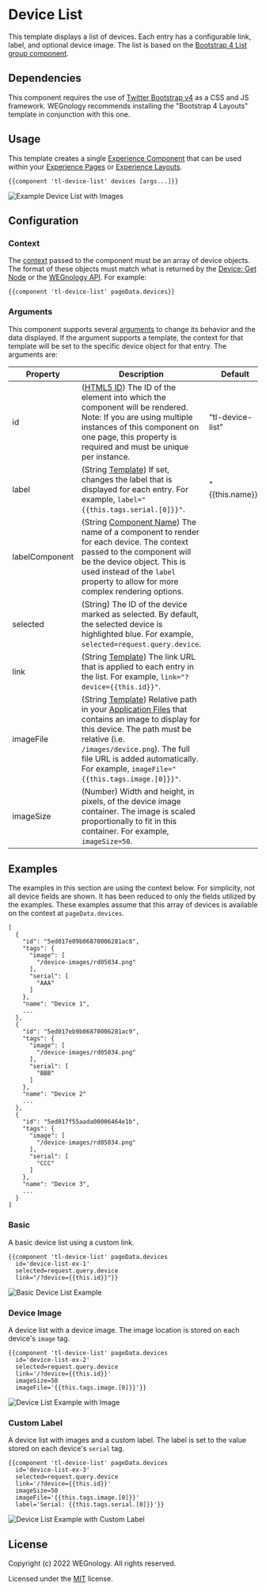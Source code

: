 # Device List
This template displays a list of devices. Each entry has a configurable link, label, and optional device image. The list is based on the [Bootstrap 4 List group component](https://getbootstrap.com/docs/4.0/components/list-group/).

## Dependencies

This component requires the use of [Twitter Bootstrap v4](https://getbootstrap.com) as a CSS and JS framework. WEGnology recommends installing the "Bootstrap 4 Layouts" template in conjunction with this one.

## Usage
This template creates a single [Experience Component](https://docs.app.wnology.io/experiences/views/#components) that can be used within your [Experience Pages](https://docs.app.wnology.io/experiences/views/#pages) or [Experience Layouts](https://docs.app.wnology.io/experiences/views/#layouts).

```
{{component 'tl-device-list' devices [args...]}} 
```

![Example Device List with Images](./screenshot-basic.png)

## Configuration

### Context
The [context](https://docs.app.wnology.io/experiences/views/#passing-custom-context) passed to the component must be an array of device objects. The format of these objects must match what is returned by the [Device: Get Node](https://docs.app.wnology.io/workflows/data/get-device/) or the [WEGnology API](https://docs.app.wnology.io/rest-api/devices/#get). For example:
```
{{component 'tl-device-list' pageData.devices}}
```

### Arguments
This component supports several [arguments](https://docs.app.wnology.io/experiences/views/#passing-custom-arguments) to change its behavior and the data displayed. If the argument supports a template, the context for that template will be set to the specific device object for that entry. The arguments are:

| Property          | Description                                                                                                                                                                                                                                                                          | Default                |
|-------------------|--------------------------------------------------------------------------------------------------------------------------------------------------------------------------------------------------------------------------------------------------------------------------------------|------------------------|
| id                | ([HTML5 ID](https://developer.mozilla.org/en-US/docs/Web/HTML/Global_attributes/id)) The ID of the element into which the component will be rendered. Note: If you are using multiple instances of this component on one page, this property is required and must be unique per instance.    | "tl-device-list"       |
| label             | (String [Template](https://docs.app.wnology.io/workflows/accessing-payload-data/#string-templates)) If set, changes the label that is displayed for each entry. For example, `label="{{this.tags.serial.[0]}}"`.                                                                              | "{{this.name}}"             |
| labelComponent    | (String [Component Name](https://docs.app.wnology.io/experiences/views/#components)) The name of a component to render for each device. The context passed to the component will be the device object. This is used instead of the `label` property to allow for more complex rendering options.|                        |
| selected          | (String) The ID of the device marked as selected. By default, the selected device is highlighted blue. For example, `selected=request.query.device`.                                                                                                                                 |                        |
| link              | (String [Template](https://docs.app.wnology.io/workflows/accessing-payload-data/#string-templates)) The link URL that is applied to each entry in the list. For example, `link="?device={{this.id}}"`.                                                                                        |                        |
| imageFile         | (String [Template](https://docs.app.wnology.io/workflows/accessing-payload-data/#string-templates)) Relative path in your [Application Files](https://docs.app.wnology.io/applications/files/) that contains an image to display for this device. The path must be relative (i.e. `/images/device.png`). The full file URL is added automatically. For example, `imageFile="{{this.tags.image.[0]}}"`.    |                        |
| imageSize         | (Number) Width and height, in pixels, of the device image container. The image is scaled proportionally to fit in this container. For example, `imageSize=50`.                                                                                                                       |                        |

## Examples
The examples in this section are using the context below. For simplicity, not all device fields are shown. It has been reduced to only the fields utilized by the examples. These examples assume that this array of devices is available on the context at `pageData.devices`.

```
[
  {
    "id": "5ed017e09b06870006281ac8",
    "tags": {
      "image": [
        "/device-images/rd05034.png"
      ],
      "serial": [
        "AAA"
      ]
    },
    "name": "Device 1",
    ...
  },
  {
    "id": "5ed017eb9b06870006281ac9",
    "tags": {
      "image": [
        "/device-images/rd05034.png"
      ],
      "serial": [
        "BBB"
      ]
    },
    "name": "Device 2"
    ...
  },
  {
    "id": "5ed017f55aada00006464e1b",
    "tags": {
      "image": [
        "/device-images/rd05034.png"
      ],
      "serial": [
        "CCC"
      ]
    },
    "name": "Device 3",
    ...
  }
]
```

### Basic
A basic device list using a custom link.

```
{{component 'tl-device-list' pageData.devices 
  id='device-list-ex-1'
  selected=request.query.device
  link="/?device={{this.id}}"}}
```

![Basic Device List Example](./screenshot-basic.png)

### Device Image
A device list with a device image. The image location is stored on each device's `image` tag.

```
{{component 'tl-device-list' pageData.devices 
  id='device-list-ex-2'
  selected=request.query.device
  link='/?device={{this.id}}'
  imageSize=50
  imageFile='{{this.tags.image.[0]}}'}}
```

![Device List Example with Image](./screenshot-images.png)

### Custom Label
A device list with images and a custom label. The label is set to the value stored on each device's `serial` tag.

```
{{component 'tl-device-list' pageData.devices 
  id='device-list-ex-3'
  selected=request.query.device
  link='/?device={{this.id}}'
  imageSize=50
  imageFile='{{this.tags.image.[0]}}'
  label='Serial: {{this.tags.serial.[0]}}'}}
```

![Device List Example with Custom Label](./screenshot-custom-label.png)

## License

Copyright (c) 2022 WEGnology. All rights reserved.

Licensed under the [MIT](https://github.com/WEGnology/wegnology-templates/blob/master/LICENSE.txt) license.